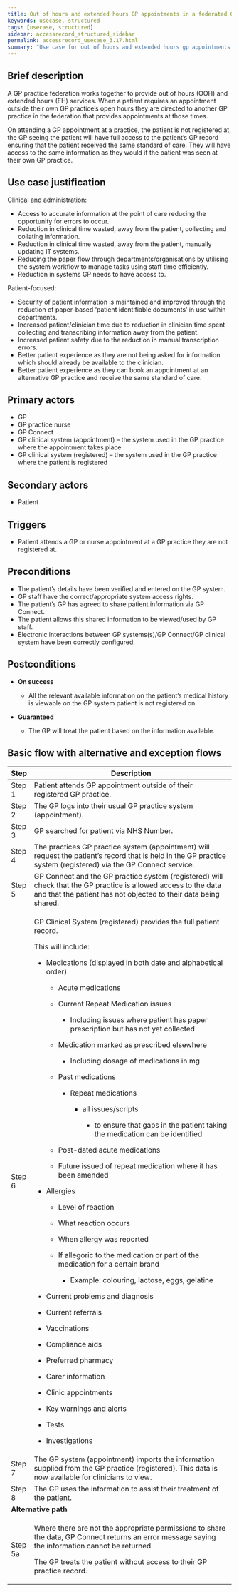 ```yaml
---
title: Out of hours and extended hours GP appointments in a federated GP environment
keywords: usecase, structured
tags: [usecase, structured] 
sidebar: accessrecord_structured_sidebar
permalink: accessrecord_usecase_3.17.html
summary: "Use case for out of hours and extended hours gp appointments in a federated GP environment"
---
```


## Brief description
A GP practice federation works together to provide out of hours (OOH) and extended hours (EH) services. When a patient requires an appointment outside their own GP practice’s open hours they are directed to another GP practice in the federation that provides appointments at those times.

On attending a GP appointment at a practice, the patient is not registered at, the GP seeing the patient will have full access to the patient’s GP record ensuring that the patient received the same standard of care. They will have access to the same information as they would if the patient was seen at their own GP practice. 

## Use case justification
Clinical and administration:
-   Access to accurate information at the point of care reducing the opportunity for errors to occur.
-   Reduction in clinical time wasted, away from the patient, collecting and collating information.
-   Reduction in clinical time wasted, away from the patient, manually updating IT systems.
-   Reducing the paper flow through departments/organisations by utilising the system workflow to manage tasks using staff time efficiently.
-   Reduction in systems GP needs to have access to.

Patient-focused:
-   Security of patient information is maintained and improved through the reduction of paper-based ‘patient identifiable documents’ in use within departments.
-   Increased patient/clinician time due to reduction in clinician time spent collecting and transcribing information away from the patient.
-   Increased patient safety due to the reduction in manual transcription errors.
-   Better patient experience as they are not being asked for information which should already be available to the clinician.
-   Better patient experience as they can book an appointment at an alternative GP practice and receive the same standard of care.

## Primary actors
-   GP
-   GP practice nurse
-   GP Connect
-   GP clinical system (appointment) – the system used in the GP practice where the appointment takes place
-   GP clinical system (registered) – the system used in the GP practice where the patient is registered

## Secondary actors
-   Patient

## Triggers
-   Patient attends a GP or nurse appointment at a GP practice they are not registered at.

## Preconditions
-   The patient’s details have been verified and entered on the GP system.
-   GP staff have the correct/appropriate system access rights.
-   The patient’s GP has agreed to share patient information via GP Connect.
-   The patient allows this shared information to be viewed/used by GP staff.
-   Electronic interactions between GP systems(s)/GP Connect/GP clinical system have been correctly configured.

## Postconditions

-   **On success**
    - All the relevant available information on the patient’s medical history is viewable on the GP system patient is not registered on.

-   **Guaranteed**
    - The GP will treat the patient based on the information available.

## Basic flow with alternative and exception flows

<table>
<thead>
<tr class="header">
<th style="width:10%">Step</th>
<th>Description</th>
</tr>
</thead>
<tbody>
<tr class="odd">
<td>Step 1</td>
<td>Patient attends GP appointment outside of their registered GP practice.</td>
</tr>
<tr class="even">
<td>Step 2</td>
<td>The GP logs into their usual GP practice system (appointment).</td>
</tr>
<tr class="odd">
<td>Step 3</td>
<td>GP searched for patient via NHS Number.</td>
</tr>
<tr class="even">
<td>Step 4</td>
<td>The practices GP practice system (appointment) will request the patient’s record that is held in the GP practice system (registered) via the GP Connect service.</td>
</tr>
<tr class="odd">
<td>Step 5</td>
<td>GP Connect and the GP practice system (registered) will check that the GP practice is allowed access to the data and that the patient has not objected to their data being shared.</td>
</tr>
<tr class="even">
<td>Step 6</td>
<td><p>GP Clinical System (registered) provides the full patient record.</p>
<p>This will include:</p>
<ul>
<li><p>Medications (displayed in both date and alphabetical order)</p>
<ul>
<li><p>Acute medications</p></li>
<li><p>Current Repeat Medication issues</p>
<ul>
<li><p>Including issues where patient has paper prescription but has not yet collected</p></li>
</ul></li>
<li><p>Medication marked as prescribed elsewhere</p>
<ul>
<li><p>Including dosage of medications in mg</p></li>
</ul></li>
<li><p>Past medications</p>
<ul>
<li><p>Repeat medications</p>
<ul>
<li><p>all issues/scripts</p>
<ul>
<li><p>to ensure that gaps in the patient taking the medication can be identified</p></li>
</ul></li>
</ul></li>
</ul></li>
<li><p>Post-dated acute medications</p></li>
<li><p>Future issued of repeat medication where it has been amended</p></li>
</ul></li>
<li><p>Allergies</p>
<ul>
<li><p>Level of reaction</p></li>
<li><p>What reaction occurs</p></li>
<li><p>When allergy was reported</p></li>
<li><p>If allegoric to the medication or part of the medication for a certain brand</p>
<ul>
<li><p>Example: colouring, lactose, eggs, gelatine</p></li>
</ul></li>
</ul></li>
<li><p>Current problems and diagnosis</p></li>
<li><p>Current referrals</p></li>
<li><p>Vaccinations</p></li>
<li><p>Compliance aids</p></li>
<li><p>Preferred pharmacy</p></li>
<li><p>Carer information</p></li>
<li><p>Clinic appointments</p></li>
<li><p>Key warnings and alerts</p></li>
<li><p>Tests</p></li>
<li><p>Investigations</p></li>
</ul></td>
</tr>
<tr class="odd">
<td>Step 7</td>
<td>The GP system (appointment) imports the information supplied from the GP practice (registered). This data is now available for clinicians to view.</td>
</tr>
<tr class="even">
<td>Step 8</td>
<td>The GP uses the information to assist their treatment of the patient.</td>
</tr>
<tr class="odd">
<td colspan="2"><strong>Alternative path</strong></td>
</tr>
<tr class="even">
<td>Step 5a</td>
<td><p>Where there are not the appropriate permissions to share the data, GP Connect returns an error message saying the information cannot be returned.</p>
<p>The GP treats the patient without access to their GP practice record.</p></td>
</tr>
</tbody>
</table>
